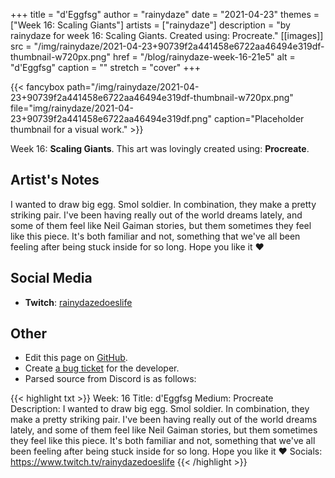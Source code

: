 +++
title =       "d'Eggfsg"
author =      "rainydaze"
date =        "2021-04-23"
themes =      ["Week 16: Scaling Giants"]
artists =     ["rainydaze"]
description = "by rainydaze for week 16: Scaling Giants. Created using: Procreate."
[[images]]
      src = "/img/rainydaze/2021-04-23+90739f2a441458e6722aa46494e319df-thumbnail-w720px.png"
      href = "/blog/rainydaze-week-16-21e5"
      alt = "d'Eggfsg"
      caption = ""
      stretch = "cover"
+++


{{< fancybox path="/img/rainydaze/2021-04-23+90739f2a441458e6722aa46494e319df-thumbnail-w720px.png" file="img/rainydaze/2021-04-23+90739f2a441458e6722aa46494e319df.png" caption="Placeholder thumbnail for a visual work." >}}


Week 16: **Scaling Giants**. This art was lovingly created using: **Procreate**.

## Artist's Notes

I wanted to draw big egg. Smol soldier. In combination, they make a pretty striking pair. I've been having really out of the world dreams lately, and some of them feel like Neil Gaiman stories, but them sometimes they feel like this piece. It's both familiar and not, something that we've all been feeling after being stuck inside for so long. Hope you like it ❤️

## Social Media

- **Twitch**: <a href='https://twitch.tv/rainydazedoeslife' target='_blank'>rainydazedoeslife</a>

## Other

- Edit this page on [GitHub](https://github.com/teaminkling/web-refresh/edit/main/content/blog/rainydaze-week-16-21e5.md).
- Create [a bug ticket](https://github.com/teaminkling/web-refresh/issues/new?assignees=&labels=bug&template=problem-report.md&title=) for the developer.
- Parsed source from Discord is as follows:

{{< highlight txt >}}
Week: 16
Title: d'Eggfsg
Medium: Procreate
Description: 
I wanted to draw big egg. Smol soldier. In combination, they make a pretty striking pair. I've been having really out of the world dreams lately, and some of them feel like Neil Gaiman stories, but them sometimes they feel like this piece. It's both familiar and not, something that we've all been feeling after being stuck inside for so long. Hope you like it ❤️
Socials:
https://www.twitch.tv/rainydazedoeslife
{{< /highlight >}}